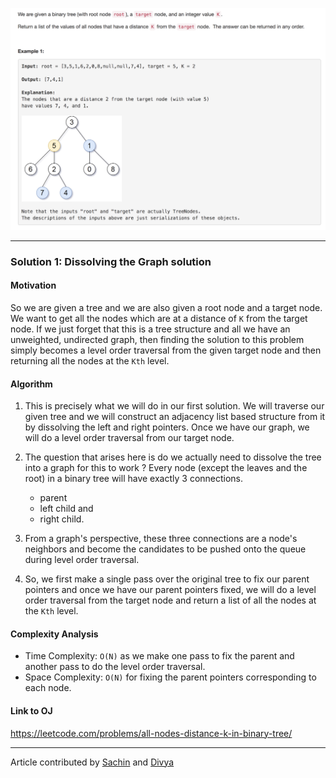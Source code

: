 <p align="center">
<img src="../../Images/k-path.png" width="600">
</p>

---
### Solution 1: Dissolving the Graph solution

#### Motivation

So we are given a tree and we are also given a root node and a target node. We want to get all the nodes which are at a distance of `K` from the target node. If we just forget that this is a tree structure and all we have an unweighted, undirected graph, then finding the solution to this problem simply becomes a level order traversal from the given target node and then returning all the nodes at the `Kth` level.

#### Algorithm

1. This is precisely what we will do in our first solution. We will traverse our given tree and we will construct an adjacency list based structure from it by dissolving the left and right pointers. Once we have our graph, we will do a level order traversal from our target node. 

2. The question that arises here is do we actually need to dissolve the tree into a graph for this to work ? Every node (except the leaves and the root) in a binary tree will have exactly 3 connections.
    * parent
    * left child and
    * right child.
    
3. From a graph's perspective, these three connections are a node's neighbors and become the candidates to be pushed onto the queue during level order traversal. 

4. So, we first make a single pass over the original tree to fix our parent pointers and once we have our parent pointers fixed, we will do a level order traversal from the target node and return a list of all the nodes at the `Kth` level.

#### Complexity Analysis

* Time Complexity: `O(N)` as we make one pass to fix the parent and another pass to do the level order traversal. 
* Space Complexity: `O(N)` for fixing the parent pointers corresponding to each node.

#### Link to OJ

https://leetcode.com/problems/all-nodes-distance-k-in-binary-tree/

---
Article contributed by [Sachin](https://github.com/edorado93) and [Divya](https://github.com/DivyaGodayal)
